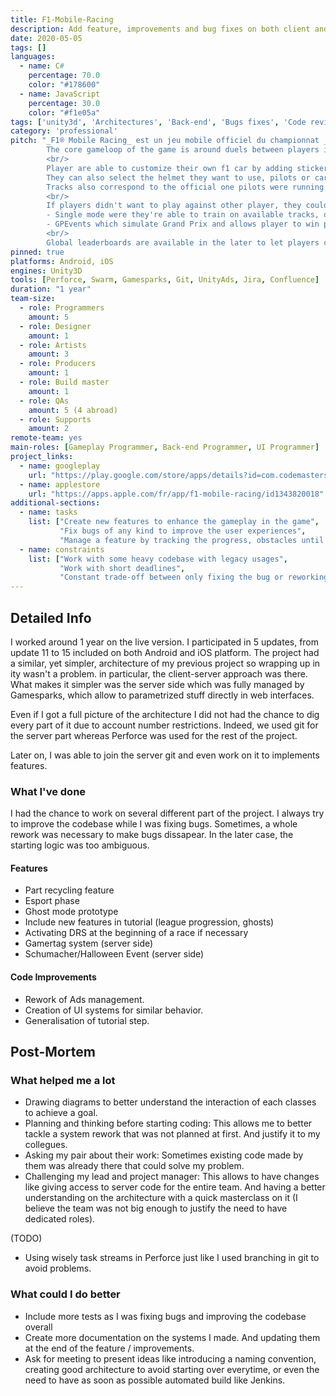 ```yaml
---
title: F1-Mobile-Racing
description: Add feature, improvements and bug fixes on both client and server.
date: 2020-05-05
tags: []
languages:
  - name: C#
    percentage: 70.0
    color: "#178600"
  - name: JavaScript
    percentage: 30.0
    color: "#f1e05a"
tags: ['unity3d', 'Architectures', 'Back-end', 'Bugs fixes', 'Code review']
category: 'professional'
pitch: "_F1® Mobile Racing_ est un jeu mobile officiel du championnat _FIA FORMULA ONE WORLD CHAMPIONSHIP™_.
        The core gameloop of the game is around duels between players in a race that can take several forms (grid start, overtaking, etc.)
        <br/>
        Player are able to customize their own f1 car by adding stickers and livery on it.
        They can also select the helmet they want to use, pilots or cars, based on real formula 1 ones.
        Tracks also correspond to the official one pilots were running on.
        <br/>
        If players didn't want to play against other player, they could either play:
        - Single mode were they're able to train on available tracks, or
        - GPEvents which simulate Grand Prix and allows player to win points based on their performances. 
        <br/>
        Global leaderboards are available in the later to let players compare their cumulated points if needed."
pinned: true
platforms: Android, iOS
engines: Unity3D
tools: [Perforce, Swarm, Gamesparks, Git, UnityAds, Jira, Confluence]
duration: "1 year"
team-size:
  - role: Programmers
    amount: 5
  - role: Designer
    amount: 1
  - role: Artists
    amount: 3
  - role: Producers
    amount: 1
  - role: Build master
    amount: 1
  - role: QAs
    amount: 5 (4 abroad)
  - role: Supports
    amount: 2
remote-team: yes
main-roles: [Gameplay Programmer, Back-end Programmer, UI Programmer]
project_links:
  - name: googleplay
    url: "https://play.google.com/store/apps/details?id=com.codemasters.F1Mobile&hl=fr&gl=US"
  - name: applestore
    url: "https://apps.apple.com/fr/app/f1-mobile-racing/id1343820018"
additional-sections:
  - name: tasks
    list: ["Create new features to enhance the gameplay in the game",
           "Fix bugs of any kind to improve the user experiences",
           "Manage a feature by tracking the progress, obstacles until the completion of it"]
  - name: constraints
    list: ["Work with some heavy codebase with legacy usages", 
           "Work with short deadlines",
           "Constant trade-off between only fixing the bug or reworking this part overall"]
---
```

<!---
Gregoire Boiron <gregoire.boiron@gmail.com>
Copyright (c) 2018-2021 Gregoire Boiron  All Rights Reserved.
--->

Detailed Info
--------------------
I worked around 1 year on the live version. I participated in 5 updates, from update 11 to 15 included on both Android and iOS platform.
The project had a similar, yet simpler, architecture of my previous project so wrapping up in ity wasn't a problem.
in particular, the client-server approach was there. 
What makes it simpler was the server side which was fully managed by Gamesparks, which allow to parametrized stuff directly in web interfaces.

Even if I got a full picture of the architecture I did not had the chance to dig every part of it due to account number restrictions. 
Indeed, we used git for the server part whereas Perforce was used for the rest of the project.

Later on, I was able to join the server git and even work on it to implements features.

### What I've done
I had the chance to work on several different part of the project.
I always try to improve the codebase while I was fixing bugs. Sometimes, a whole rework was necessary to make bugs dissapear. 
In the later case, the starting logic was too ambiguous. 

#### Features
* Part recycling feature
* Esport phase 
* Ghost mode prototype
* Include new features in tutorial (league progression, ghosts)
* Activating DRS at the beginning of a race if necessary
* Gamertag system (server side)
* Schumacher/Halloween Event (server side)

#### Code Improvements
* Rework of Ads management.
* Creation of UI systems for similar behavior.
* Generalisation of tutorial step.

Post-Mortem
--------------------
### What helped me a lot
* Drawing diagrams to better understand the interaction of each classes to achieve a goal. 
* Planning and thinking before starting coding: This allows me to better tackle a system rework that was not planned at first. And justify it to my collegues.
* Asking my pair about their work: Sometimes existing code made by them was already there that could solve my problem.
* Challenging my lead and project manager: This allows to have changes like giving access to server code for the entire team. And having a better understanding on the architecture with a quick masterclass on it (I believe the team was not big enough to justify the need to have dedicated roles).

(TODO)
* Using wisely task streams in Perforce just like I used branching in git to avoid problems.

### What could I do better
* Include more tests as I was fixing bugs and improving the codebase overall
* Create more documentation on the systems I made. And updating them at the end of the feature / improvements.
* Ask for meeting to present ideas like introducing a naming convention, creating good architecture to avoid starting over everytime, or even the need to have as soon as possible automated build like Jenkins.
